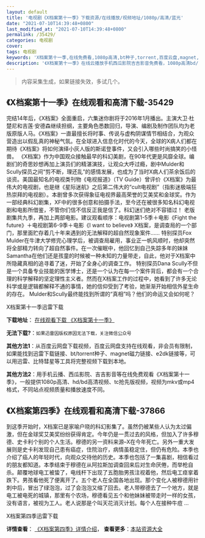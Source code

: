 ```yaml
---
layout: default
title: '电视剧《X档案第十一季》下载资源/在线播放/视频地址/1080p/高清/蓝光'
date: "2021-07-10T14:39:48+0800"
last_modified_at: "2021-07-10T14:39:48+0800"
permalink: /35429/
categories: 电视剧
cover:
tags: 电视剧
keywords: 'X档案第十一季,在线免费看,1080p高清,bt种子,torrent,百度云盘,magnet,磁力链,迅雷下载资源'
description: '《X档案第十一季》在线云播放手机西瓜影院吉吉影音免费看，1080p高清bd/hd未删减完整版和tc抢先枪版，mkv/mp4格式，附带bt/torrent种子、magnet/磁力链、百度云盘、网盘资源迅雷下载链接'
---
```


>内容采集生成，如果链接失效，多试几个。


## 《X档案第十一季》在线观看和高清下载-35429

完结14年后，《X档案》全面重启，六集迷你剧将于2016年1月播出。主演大卫·杜楚尼和吉莲·安德森继续担纲，主要角色悉数回归，导演、编剧及制作团队均为老版原版人马。《X档案》一直最擅长将时事、传说与虚构阴谋情节相结合，为观众营造出以假乱真的神秘气氛。在全球进入信息化时代的今天，全球的X病人们都在期待《X档案》将如何演绎小灰人版的斯诺登事件，又会引入哪些时尚搞笑的小怪兽。        《X档案》作为中国观众接触最早的科幻美剧，在90年代更是风靡全球。编剧们的奇思妙想再加上演员们的精湛演技，让观众大呼过瘾，剧中Mulder和Scully探员之间“剪不断，理还乱”的感情发展，也成为了当时X病人们茶余饭后的谈资。美国最知名的电视类刊物《电视报道》（TV Guide）曾评价《X档案》为最伟大的电视剧，也是继《星际迷航》之后第二伟大的“cult电视剧”（指影迷极端狂热崇拜的电视剧）。本剧曾多次获得象征电视界最高荣誉的艾美奖和金球奖。作为一部经典科幻剧集，XF中的很多创意和拍摄手法，至今还在被很多知名科幻电视剧和电影所借鉴，不管你们信不信反正我是信了。科幻迷们绝对不容错过！         老版剧集共九季，再加上两部电影。建议观看顺序：电视剧第1-5季＋电影《Fight the future》＋电视剧第6-9季＋电影《I want to believe》         X档案，是调查局的一个部门，那里面贮存着几十年来遇到的无法解释的超自然现象案件…… 特别探员Fox Mulder在牛津大学修完心理学后，被调查局雇用，事业正一帆风顺时，他却突然将全部精力转向了超自然事件。在一次催眠中，他回忆到自己失踪多年的妹妹Samantha在他们还是孩童的时候被一种未知的力量带走，自此，他对于X档案中所隐藏真相的追寻着了迷，开始了全身心的调查工作。 特别探员Dana Scully不但是一个具备专业技能的医学博士，还是一个认为在每一个案件背后，都会有一个合理的科学解释的坚定理性主义者。然而在X档案工作的过程中，她看到了许多无论科学或是逻辑都解释不通的事情，她的信仰受到了考验，她渐渐开始相信外星生命的存在。         Mulder和Scully最终能找到所谓的“真相”吗？他们的命运又会如何呢？


X档案第十一季迅雷下载

**下载地址**： [在线观看下载 《X档案第十一季》](https://www.993dy.com//vod-detail-id-28831.html) 


**无法下载?**：`如果迅雷因版权原因无法下载，关注微信公众号 `

**其他方法1**：从百度云网盘下载视频，百度云网盘支持在线观看，非会员有限制，如果能找到迅雷下载链接、bt/torrent种子、magnet磁力链接、e2dk链接等，可以用迅雷、比特彗星等工具将完整视频下载到本地。

**其他方法2**：用手机云播、西瓜影院、吉吉影音等在线免费观看《X档案第十一季》，一般提供1080p高清、hd/bd高清视频、tc抢先版视频，视频为mkv或mp4格式，不同站点视频质量和播放速度不同。


## 《X档案第四季》在线观看和高清下载-37866

到这季开始时，X档案已是家喻户晓的科幻影集了。虽然仍被某些人认为太过偏激，但在金球奖艾美奖纷纷获得肯定。今年仍是一贯过去的风格，但加入了许多穆德、史卡利个别的个人生活。穆德的另一资料来源–X在今年死亡。另外一重大发展则是史卡利发现自己患有癌症，住院治疗，病情虽稳定住，但仍有危险。本季也介绍了癌人的年轻时代，向观众交待他的历史。本季也包括了一集喜剧，相信看过的朋友都知道。本季结束于穆德在从阿拉斯加调查回来后对生命厌倦，而举枪自杀。颠覆地球电工被蛰了，电线杆下出现了五胞胎男孩注视着他，然后电工痉挛着跌下。男孩看他死了便离开了。五个老人在全国各地出现。那个变化人被穆德用针刺中后，冒出了绿泡泡，过了会泡泡又缩了回去。老人带穆德去了一个地方，就是电工被电死的城镇，那里有个农场，穆德看见五个和他妹妹被带走时一样的女孩，没有语言，被视为工人。老人说那是个叫天花消灭计划。每个人在接种牛痘 ...


X档案第四季迅雷下载

**详情查看**： [《X档案第四季》详情介绍](/movie/37866/)， **查看更多**：[本站资源大全](/movie/t/all/)

